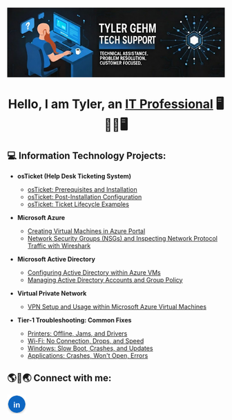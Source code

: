 <p align="center">
  <img src="https://raw.githubusercontent.com/tylergehm/tylergehm/main/tgbanner.png" alt="GitHub banner" style="max-width:100%;height:auto;" />
</p>

<h1><p align="center">
  <strong>Hello, I am Tyler, an <a href="https://linkedin.com/in/tylergehm">IT Professional</a> 🖥️👨‍💻🖥️</strong>
</p> </h1>

<h2>💻 Information Technology Projects:</h2>

- <b>osTicket (Help Desk Ticketing System)</b>
  - [osTicket: Prerequisites and Installation](https://github.com/tylergehm/osticket-prereqs)
  - [osTicket: Post-Installation Configuration](https://github.com/tylergehm/post-install-config)
  - [osTicket: Ticket Lifecycle Examples](https://github.com/tylergehm/ticket-lifecycle)
- <b>Microsoft Azure</b>
  - [Creating Virtual Machines in Azure Portal](https://github.com/tylergehm/vm)
  - [Network Security Groups (NSGs) and Inspecting Network Protocol Traffic with Wireshark](https://github.com/tylergehm/azure-network-protocols)
- <b>Microsoft Active Directory</b>
  - [Configuring Active Directory within Azure VMs](https://github.com/tylergehm/configure-ad)
  - [Managing Active Directory Accounts and Group Policy](https://github.com/tylergehm/ad-accountsgp)

- <b>Virtual Private Network</b>
  - [VPN Setup and Usage within Microsoft Azure Virtual Machines](https://github.com/tylergehm/vpn-setup)

- <b>Tier-1 Troubleshooting: Common Fixes</b>
  - [Printers: Offline, Jams, and Drivers](https://github.com/tylergehm/printers)
  - [Wi-Fi: No Connection, Drops, and Speed](https://github.com/tylergehm/wifi)
  - [Windows: Slow Boot, Crashes, and Updates](https://github.com/tylergehm/windows)
  - [Applications: Crashes, Won't Open, Errors](https://github.com/tylergehm/applications)
  
<h2> 🌎📱🌏 Connect with me: </h2>

[<img align="left" alt="Tyler | LinkedIn" width="44px" src="assets/linkedin-bright.svg" />][linkedin]

[linkedin]: https://linkedin.com/in/tylergehm
